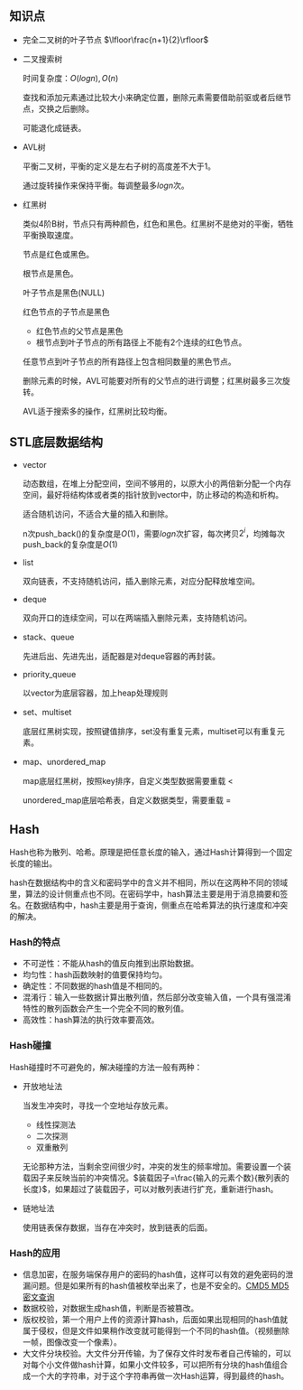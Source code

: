 ## 知识点

- 完全二叉树的叶子节点  $\lfloor\frac{n+1}{2}\rfloor$

- 二叉搜索树

  时间复杂度：$O(logn),O(n)$

  查找和添加元素通过比较大小来确定位置，删除元素需要借助前驱或者后继节点，交换之后删除。

  可能退化成链表。

- AVL树

  平衡二叉树，平衡的定义是左右子树的高度差不大于1。

  通过旋转操作来保持平衡。每调整最多$logn$次。

- 红黑树

  类似4阶B树，节点只有两种颜色，红色和黑色。红黑树不是绝对的平衡，牺牲平衡换取速度。

  节点是红色或黑色。

  根节点是黑色。

  叶子节点是黑色(NULL)

  红色节点的子节点是黑色

  - 红色节点的父节点是黑色
  - 根节点到叶子节点的所有路径上不能有2个连续的红色节点。

  任意节点到叶子节点的所有路径上包含相同数量的黑色节点。



  删除元素的时候，AVL可能要对所有的父节点的进行调整；红黑树最多三次旋转。

  AVL适于搜索多的操作，红黑树比较均衡。



## STL底层数据结构

- vector

  动态数组，在堆上分配空间，空间不够用的，以原大小的两倍新分配一个内存空间，最好将结构体或者类的指针放到vector中，防止移动的构造和析构。

  适合随机访问，不适合大量的插入和删除。

  n次push_back()的复杂度是$O(1)$，需要$logn$次扩容，每次拷贝$2^i$，均摊每次push_back的复杂度是$O(1)$

- list

  双向链表，不支持随机访问，插入删除元素，对应分配释放堆空间。

- deque

  双向开口的连续空间，可以在两端插入删除元素，支持随机访问。

- stack、queue

  先进后出、先进先出，适配器是对deque容器的再封装。

- priority_queue

  以vector为底层容器，加上heap处理规则

- set、multiset

  底层红黑树实现，按照键值排序，set没有重复元素，multiset可以有重复元素。

- map、unordered_map

  map底层红黑树，按照key排序，自定义类型数据需要重载 <

  unordered_map底层哈希表，自定义数据类型，需要重载 =



## Hash

Hash也称为散列、哈希。原理是把任意长度的输入，通过Hash计算得到一个固定长度的输出。

hash在数据结构中的含义和密码学中的含义并不相同，所以在这两种不同的领域里，算法的设计侧重点也不同。在密码学中，hash算法主要是用于消息摘要和签名。在数据结构中，hash主要是用于查询，侧重点在哈希算法的执行速度和冲突的解决。



### Hash的特点

- 不可逆性：不能从hash的值反向推到出原始数据。
- 均匀性：hash函数映射的值要保持均匀。
- 确定性：不同数据的hash值是不相同的。
- 混淆行：输入一些数据计算出散列值，然后部分改变输入值，一个具有强混淆特性的散列函数会产生一个完全不同的散列值。
- 高效性：hash算法的执行效率要高效。



### Hash碰撞

Hash碰撞时不可避免的，解决碰撞的方法一般有两种：

- 开放地址法

  当发生冲突时，寻找一个空地址存放元素。

  - 线性探测法
  - 二次探测
  - 双重散列

  无论那种方法，当剩余空间很少时，冲突的发生的频率增加。需要设置一个装载因子来反映当前的冲突情况。$装载因子=\frac{输入的元素个数}{散列表的长度}$，如果超过了装载因子，可以对散列表进行扩充，重新进行hash。

- 链地址法

  使用链表保存数据，当存在冲突时，放到链表的后面。



### Hash的应用

- 信息加密，在服务端保存用户的密码的hash值，这样可以有效的避免密码的泄漏问题。但是如果所有的hash值被枚举出来了，也是不安全的。[CMD5 MD5密文查询](https://www.cmd5.com/)
- 数据校验，对数据生成hash值，判断是否被篡改。
- 版权校验，第一个用户上传的资源计算hash，后面如果出现相同的hash值就属于侵权，但是文件如果稍作改变就可能得到一个不同的hash值。（视频删除一帧，图像改变一个像素）。
- 大文件分块校验。大文件分开传输，为了保存文件时发布者自己传输的，可以对每个小文件做hash计算，如果小文件较多，可以把所有分块的hash值组合成一个大的字符串，对于这个字符串再做一次Hash运算，得到最终的hash。
